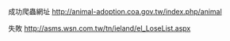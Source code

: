 成功爬蟲網址
http://animal-adoption.coa.gov.tw/index.php/animal

失敗
http://asms.wsn.com.tw/tn/ieland/el_LoseList.aspx